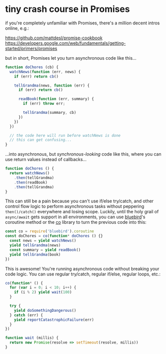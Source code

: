 # tiny crash course in Promises

if you're completely unfamiliar with Promises, there's a million decent intros online, e.g.:

https://github.com/mattdesl/promise-cookbook
https://developers.google.com/web/fundamentals/getting-started/primers/promises

but in short, Promises let you turn asynchronous code like this...

```js
function doChores (cb) {
  watchNews(function (err, news) {
    if (err) return cb()

    tellGrandma(news, function (err) {
      if (err) return cb()

      readBook(function (err, summary) {
        if (err) throw err;

        tellGrandma(summary, cb)
      })
    })
  })

  // the code here will run before watchNews is done
  // this can get confusing...
}
```

...into asynchronous, but *synchronous-looking* code like this, where you can use return values instead of callbacks...

```js
function doChores () {
  return watchNews()
    .then(tellGrandma)
    .then(readBook)
    .then(tellGrandma)
}
```

This can still be a pain because you can't use if/else try/catch, and other control flow logic to perform asynchronous tasks without peppering `then()/catch()` everywhere and losing scope. Luckily, until the holy grail of `async/await` gets support in all environments, you can use [bluebird](https://github.com/petkaantonov/bluebird)'s coroutine method or the [co](https://github.com/tj/co) library to turn the previous code into this:

```js
const co = require('bluebird').coroutine
const doChores = co(function* doChores () {}
  const news = yield watchNews()
  yield tellGrandma(news)
  const summary = yield readBook()
  yield tellGrandma(book)
})
```

This is awesome! You're running asynchronous code without breaking your code logic. You can use regular try/catch, regular if/else, regular loops, etc.:

```js
co(function* () {
  for (var i = 0; i < 10; i++) {
    if (i % 2) yield wait(100)
  }

  try {
    yield doSomethingDangerous()
  } catch (err) {
    yield reportCatastrophicFailure(err)
  }
})

function wait (millis) {
  return new Promise(resolve => setTimeout(resolve, millis))
}
``` 
